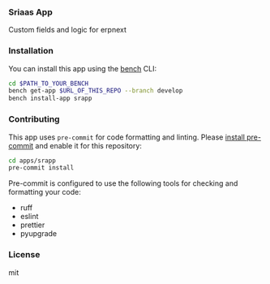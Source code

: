 ### Sriaas App

Custom fields and logic for erpnext

### Installation

You can install this app using the [bench](https://github.com/frappe/bench) CLI:

```bash
cd $PATH_TO_YOUR_BENCH
bench get-app $URL_OF_THIS_REPO --branch develop
bench install-app srapp
```

### Contributing

This app uses `pre-commit` for code formatting and linting. Please [install pre-commit](https://pre-commit.com/#installation) and enable it for this repository:

```bash
cd apps/srapp
pre-commit install
```

Pre-commit is configured to use the following tools for checking and formatting your code:

- ruff
- eslint
- prettier
- pyupgrade

### License

mit
